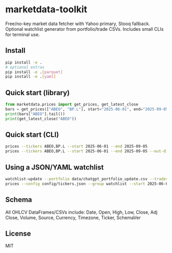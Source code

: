# marketdata-toolkit

Free/no-key market data fetcher with Yahoo primary, Stooq fallback. Optional watchlist generator from portfolio/trade CSVs. Includes small CLIs for terminal use.

## Install
```bash
pip install -e .
# optional extras
pip install -e .[parquet]
pip install -e .[yaml]
```

## Quick start (library)
```python
from marketdata.prices import get_prices, get_latest_close
bars = get_prices(["ABEO", "BP.L"], start="2025-06-01", end="2025-09-05")
print(bars["ABEO"].tail())
print(get_latest_close("ABEO"))
```

## Quick start (CLI)
```bash
prices --tickers ABEO,BP.L --start 2025-06-01 --end 2025-09-05
prices --tickers ABEO,BP.L --start 2025-06-01 --end 2025-09-05 --out-dir data/ohlcv --format csv --incremental
```

## Using a JSON/YAML watchlist
```bash
watchlist-update --portfolio data/chatgpt_portfolio_update.csv --trades data/chatgpt_trade_log.csv --extras config/static_extras.json --out config/tickers.json
prices --config config/tickers.json --group watchlist --start 2025-06-01 --end 2025-09-05 --out-dir data/ohlcv
```

## Schema
All OHLCV DataFrames/CSVs include:
Date, Open, High, Low, Close, Adj Close, Volume, Source, Currency, Timezone, Ticker, SchemaVer

## License
MIT
